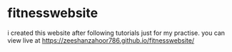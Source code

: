 # fitnesswebsite
i created this website after following tutorials just for my practise. you can view live at https://zeeshanzahoor786.github.io/fitnesswebsite/
